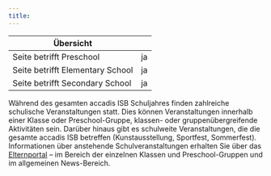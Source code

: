 ```yaml
---
title: 
---
```

| Übersicht | |
| --- | --- |
| Seite betrifft Preschool | ja |
| Seite betrifft Elementary School | ja |
| Seite betrifft Secondary School | ja |

Während des gesamten accadis ISB Schuljahres finden zahlreiche schulische Veranstaltungen statt. Dies können Veranstaltungen innerhalb einer Klasse oder Preschool-Gruppe, klassen- oder gruppenübergreifende Aktivitäten sein. Darüber hinaus gibt es schulweite Veranstaltungen, die die gesamte accadis ISB betreffen (Kunstausstellung, Sportfest, Sommerfest). Informationen über anstehende Schulveranstaltungen erhalten Sie über das [Elternportal](/ISB-Eltern-wiki/de/Elternportal "Elternportal") – im Bereich der einzelnen Klassen und Preschool-Gruppen und im allgemeinen News-Bereich.